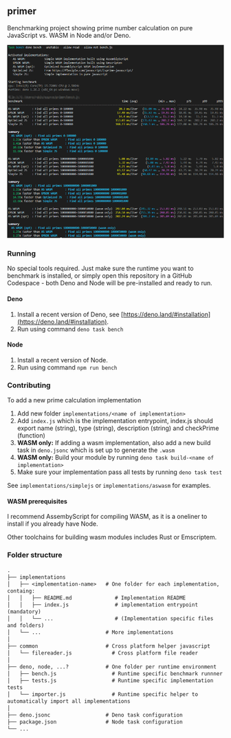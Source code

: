 ## primer

Benchmarking project showing prime number calculation on pure JavaScript vs. WASM in Node and/or Deno.

<img src="/primer.png">

### Running

No special tools required. Just make sure the runtime you want to benchmark is installed, or simply open this repository in a GitHub Codespace - both Deno and Node will be pre-installed and ready to run.

#### Deno

1.   Install a recent version of Deno, see [https://deno.land/#installation](https://deno.land/#installation).
2.   Run using command ```deno task bench```

#### Node

1.   Install a recent version of Node.
2.   Run using command ```npm run bench```

### Contributing

To add a new prime calculation implementation

1.   Add new folder `implementations/<name of implementation>`
2.   Add `index.js` which is the implementation entrypoint, index.js should export name (string), type (string), description (string) and checkPrime (function)
3.   **WASM only:**  If adding a wasm implementation, also add a new build task in `deno.jsonc` which is set up to generate the `.wasm`
4.   **WASM only:**  Build your module by running ```deno task build-<name of implementation>```
5.   Make sure your implementation pass all tests by running ```deno task test```

See `implementations/simplejs` or `implementations/aswasm` for examples.

#### WASM prerequisites

I recommend AssembyScript for compiling WASM, as it is a oneliner to install if you already have Node.

Other toolchains for building wasm modules includes Rust or Emscriptem.

### Folder structure
    .
    ├── implementations             
    │   ├── <implementation-name>   # One folder for each implementation, containg: 
    │   │   ├── README.md              # Implementation README   
    │   │   ├── index.js               # implementation entrypoint (mandatory)
    │   │   └── ...                    # (Implementation specific files and folders) 
    │   └── ...                     # More implementations
    │
    ├── common                      # Cross platform helper javascript
    │   └── filereader.js             # Cross platform file reader
    │
    ├── deno, node, ...?            # One folder per runtime environment
    │   ├── bench.js                  # Runtime specific benchmark runnner
    │   ├── tests.js                  # Runtime specific implementation tests
    │   └── importer.js               # Runtime specific helper to automatically import all implementations
    │
    ├── deno.jsonc                  # Deno task configuration
    ├── package.json                # Node task configuration
    └── ...

